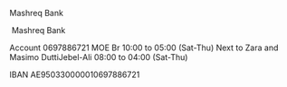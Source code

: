 Mashreq Bank

 Mashreq Bank

Account 0697886721 MOE Br 10:00 to 05:00 (Sat-Thu) Next to Zara and Masimo DuttiJebel-Ali 08:00 to 04:00 (Sat-Thu)

IBAN AE950330000010697886721